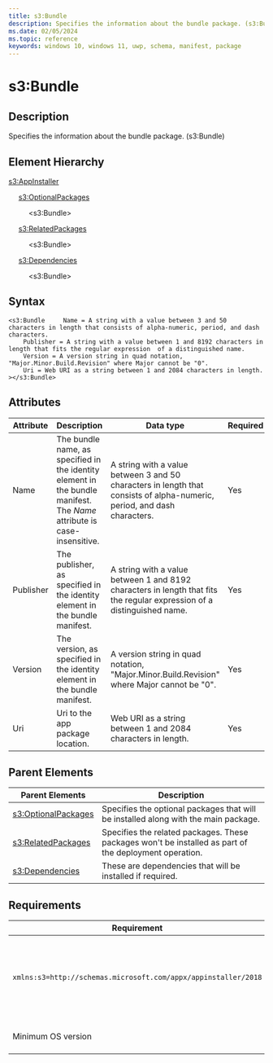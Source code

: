 ```yaml
---
title: s3:Bundle
description: Specifies the information about the bundle package. (s3:Bundle)
ms.date: 02/05/2024
ms.topic: reference
keywords: windows 10, windows 11, uwp, schema, manifest, package 
---
```


# s3:Bundle

## Description

Specifies the information about the bundle package. (s3:Bundle)


## Element Hierarchy

[s3:AppInstaller](element-s3-appinstaller.md)

&nbsp;&nbsp;&nbsp;&nbsp; [s3:OptionalPackages](element-s3-optionalpackages.md)

&nbsp;&nbsp;&nbsp;&nbsp; &nbsp;&nbsp;&nbsp;&nbsp;  &lt;s3:Bundle&gt;

&nbsp;&nbsp;&nbsp;&nbsp; [s3:RelatedPackages](element-s3-relatedpackages.md)

&nbsp;&nbsp;&nbsp;&nbsp; &nbsp;&nbsp;&nbsp;&nbsp;  &lt;s3:Bundle&gt;

&nbsp;&nbsp;&nbsp;&nbsp; [s3:Dependencies](element-s3-dependencies.md)

&nbsp;&nbsp;&nbsp;&nbsp; &nbsp;&nbsp;&nbsp;&nbsp;  &lt;s3:Bundle&gt;

## Syntax

```syntax
<s3:Bundle     Name = A string with a value between 3 and 50 characters in length that consists of alpha-numeric, period, and dash characters.
    Publisher = A string with a value between 1 and 8192 characters in length that fits the regular expression  of a distinguished name.
    Version = A version string in quad notation, "Major.Minor.Build.Revision" where Major cannot be "0".
    Uri = Web URI as a string between 1 and 2084 characters in length.
></s3:Bundle>
```

## Attributes

| Attribute | Description | Data type | Required |
| -----------| -------------| -----------| ----------|
| Name | The bundle name, as specified in the identity element in the bundle manifest. The *Name* attribute is case-insensitive. | A string with a value between 3 and 50 characters in length that consists of alpha-numeric, period, and dash characters.| Yes |
| Publisher | The publisher, as specified in the identity element in the bundle manifest. | A string with a value between 1 and 8192 characters in length that fits the regular expression  of a distinguished name. | Yes |
| Version | The version, as specified in the identity element in the bundle manifest. | A version string in quad notation, "Major.Minor.Build.Revision" where Major cannot be "0".| Yes |
| Uri | Uri to the app package location. | Web URI as a string between 1 and 2084 characters in length.| Yes |


## Parent Elements

| Parent Elements | Description |
|-----------------|-------------|
| [s3:OptionalPackages](element-s3-optionalpackages.md) | Specifies the optional packages that will be installed along with the main package. |
| [s3:RelatedPackages](element-s3-relatedpackages.md) | Specifies the related packages. These packages won't be installed as part of the deployment operation. |
| [s3:Dependencies](element-s3-dependencies.md) | These are dependencies that will be installed if required. |

## Requirements

| Requirement | Value |
| ---------------| -------------------------------------------------------------|
| `xmlns:s3=http://schemas.microsoft.com/appx/appinstaller/2018` | This namespace is required for features introduced in Windows 10, version 1809. |
| Minimum OS version | Windows 10 version 1809 |
